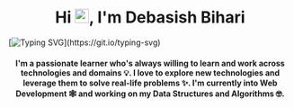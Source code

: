 <h1 align="center">Hi <img src="https://raw.githubusercontent.com/MartinHeinz/MartinHeinz/master/wave.gif" height="25px width="30px">, I'm Debasish Bihari</h1>

  [![Typing SVG](https://readme-typing-svg.herokuapp.com/?lines=Full+Stack+Developer;Software+Engineer;)](https://git.io/typing-svg)
<h4 align="center">I'm a passionate learner who's always willing to learn and work across technologies and domains 💡. I love to explore new technologies and leverage them to solve real-life problems ✨. I'm currently into Web Development 🕸️ and working on my Data Structures and Algorithms 🤓.</h4>
  
